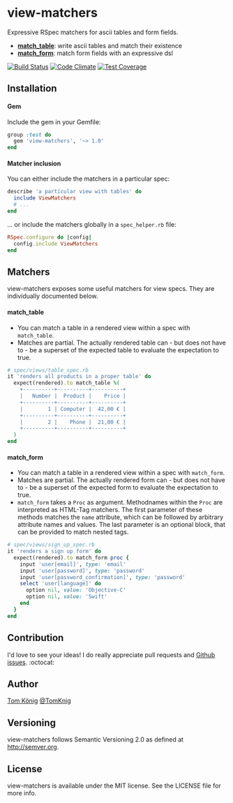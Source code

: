 # view-matchers
Expressive RSpec matchers for ascii tables and form fields.

* **[match_table](#match_table)**: write ascii tables and match their existence
* **[match_form](#match_form)**: match form fields with an expressive dsl

[![Build Status](https://travis-ci.org/TomKnig/view-matchers.svg)](https://travis-ci.org/TomKnig/view-matchers)
[![Code Climate](https://codeclimate.com/github/TomKnig/view-matchers/badges/gpa.svg)](https://codeclimate.com/github/TomKnig/view-matchers)
[![Test Coverage](https://codeclimate.com/github/TomKnig/view-matchers/badges/coverage.svg)](https://codeclimate.com/github/TomKnig/view-matchers)

## Installation

#### Gem

Include the gem in your Gemfile:

```ruby
group :test do
  gem 'view-matchers', '~> 1.0'
end
```

#### Matcher inclusion

You can either include the matchers in a particular spec:

```ruby
describe 'a particular view with tables' do
  include ViewMatchers
  # ...
end
```

... or include the matchers globally in a `spec_helper.rb` file:

```ruby
RSpec.configure do |config|
  config.include ViewMatchers
end
```

## Matchers

view-matchers exposes some useful matchers for view specs. They are individually documented below.

#### match_table

* You can match a table in a rendered view within a spec with `match_table`.
* Matches are partial. The actually rendered table can - but does not have to - be a superset of the expected table to evaluate the expectation to true.

```ruby
# spec/views/table_spec.rb
it 'renders all products in a proper table' do
  expect(rendered).to match_table %(
    +----------+----------+----------+
    |   Number |  Product |    Price |
    +----------+----------+----------+
    |        1 | Computer |  42,00 € |
    +----------+----------+----------+
    |        2 |    Phone |  21,00 € |
    +----------+----------+----------+
  )
end
```

#### match_form

* You can match a table in a rendered view within a spec with `match_form`.
* Matches are partial. The actually rendered form can - but does not have to - be a superset of the expected form to evaluate the expectation to true.
* `match_form` takes a `Proc` as argument. Methodnames within the `Proc` are interpreted as HTML-Tag matchers. The first parameter of these methods matches the `name` attribute, which can be followed by arbitrary attribute names and values. The last parameter is an optional block, that can be provided to match nested tags.

```ruby
# spec/views/sign_up_spec.rb
it 'renders a sign up form' do
  expect(rendered).to match_form proc {
    input 'user[email]', type: 'email'
    input 'user[password]', type: 'password'
    input 'user[password_confirmation]', type: 'password'
    select 'user[language]' do
      option nil, value: 'Objective-C'
      option nil, value: 'Swift'
    end
  }
end
```

## Contribution

I'd love to see your ideas!
I do really appreciate pull requests and [Github issues](https://github.com/TomKnig/view-matchers/issues/new). :octocat:

## Author

[Tom König](http://github.com/TomKnig) [@TomKnig](https://twitter.com/TomKnig)

## Versioning

view-matchers follows Semantic Versioning 2.0 as defined at <http://semver.org>.

## License

view-matchers is available under the MIT license. See the LICENSE file for more info.
